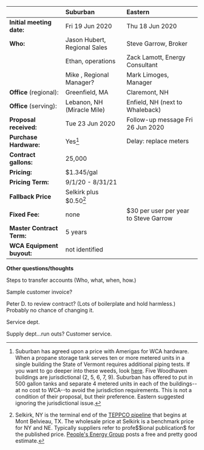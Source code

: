|   |  Suburban  |  Eastern  |
|:-------|:-----------|:----------|
| **Initial meeting date:**| Fri 19 Jun 2020 | Thu 18 Jun 2020 |
| **Who:** | Jason Hubert, Regional Sales  | Steve Garrow, Broker |
|	| Ethan, operations			| Zack Lamott, Energy Consultant|
|	| Mike , Regional Manager?		| Mark Limoges, Manager |
| **Office** (regional): | Greenfield, MA	| Claremont, NH |
| **Office** (serving): | Lebanon, NH (Miracle Mile)| Enfield, NH (next to Whaleback) |
| **Proposal received:** | Tue 23 Jun 2020 | Follow-up message Fri 26 Jun 2020 |
| **Purchase Hardware:** |	Yes[^jurisdictional] | Delay: replace meters |
| **Contract gallons:** | 25,000 |  |
| **Pricing:** | \$1.345/gal |  |
| **Pricing Term:** | 9/1/20 - 8/31/21	|	|
| **Fallback Price** | Selkirk plus \$0.50[^selkirk] |   |
| **Fixed Fee:** | none		| \$30 per user per year to Steve Garrow |
| **Master Contract Term:** | 5 years	|	|
| **WCA Equipment buyout:**		| not identified|  |




**Other questions/thoughts**

[^jurisdictional]: Suburban has agreed upon a price with Amerigas for WCA hardware. When a propane storage tank serves ten or more metered units in a single building the State of Vermont requires additional piping tests. If you want to go deeper into these weeds, look [here](JurisdictionalPropane.pdf). Five Woodhaven buildings are jurisdictional (2, 5, 6, 7, 9). Suburban has offered to put in 500 gallon tanks and separate 4 metered units in each of the buildings--at no cost to WCA--to avoid the jurisdiction requirements. This is not a condition of their proposal, but their preference. Eastern suggested ignoring the jurisdictional issue.

[^selkirk]: Selkirk, NY is the terminal end of the [TEPPCO pipeline](_NEPropaneSupplyLocations.png) that begins at Mont Belvieau, TX. The wholesale price at Selkirk is a benchmark price for NY and NE. Typically suppliers refer to profe$\$ional publication\$ for the published price. [People's Energy Group](https://peoplesenergygroup.com/fuel-pricing/) posts a free and pretty good estimate.
  
Steps to transfer accounts (Who, what, when, how.)

Sample customer invoice?

Peter D. to review contract? (Lots of boilerplate and hold harmless.) Probably no chance of changing it.

Service dept.

Supply dept...run outs? Customer service.
